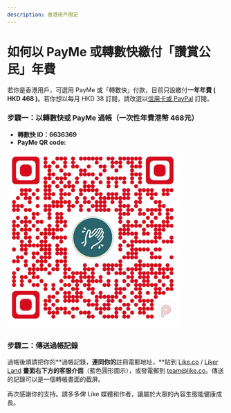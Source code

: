 ```yaml
---
description: 香港用戶限定
---
```


# 如何以 PayMe 或轉數快繳付「讚賞公民」年費

若你是香港用戶，可選用 PayMe 或「轉數快」付款，目前只設繳付**一年年費 \( HKD 468 \)**。若你想以每月 HKD 38 訂閱，請改選以[信用卡或 PayPal](https://liker.land/civic) 訂閱。

### 步驟一：以轉數快或 PayMe 過帳（一次性年費港幣 468元）

* **轉數快 ID：6636369**
* **PayMe QR code:**

![](../../.gitbook/assets/payme.png)

### 步驟二：傳送過帳記錄

過帳後煩請把你的**過帳記錄，**連同你的**註冊電郵地址，**貼到 [Like.co](https://like.co/) / [Liker Land](https://liker.land/) **畫面右下方的客服介面**（藍色圓形圖示），或發電郵到 [team@like.co](mailto:team@like.co)。傳送的記錄可以是一個轉帳畫面的截屏。

  
再次感謝你的支持。請多多俾 Like 媒體和作者，讓屬於大眾的內容生態能健康成長。

